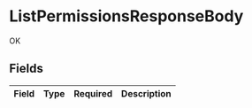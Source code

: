 # ListPermissionsResponseBody

OK


## Fields

| Field       | Type        | Required    | Description |
| ----------- | ----------- | ----------- | ----------- |